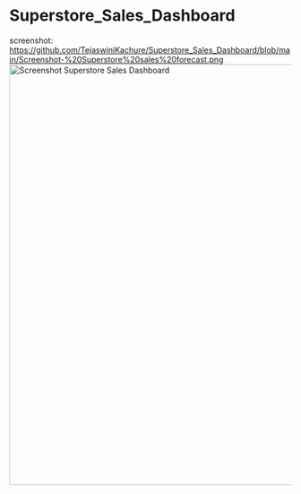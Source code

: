 # Superstore_Sales_Dashboard
screenshot: https://github.com/TejaswiniKachure/Superstore_Sales_Dashboard/blob/main/Screenshot-%20Superstore%20sales%20forecast.png 
<img width="1343" height="751" alt="Screenshot Superstore Sales Dashboard" src="https://github.com/user-attachments/assets/800562b2-c020-41d6-a235-58ba8df4fc16" />

